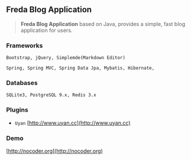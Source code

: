 ## Freda Blog Application

> **Freda Blog Application** based on Java, provides a simple, fast blog application for users.

### Frameworks

`Bootstrap, jQuery, Simplemde(Markdown Editor)`

`
Spring, Spring MVC, Spring Data Jpa, Mybatis, Hibernate, 
`
### Databases

`SQLite3, PostgreSQL 9.x, Redis 3.x`

### Plugins

- `Uyan` [http://www.uyan.cc](http://www.uyan.cc)

### Demo

[http://nocoder.org](http://nocoder.org)

